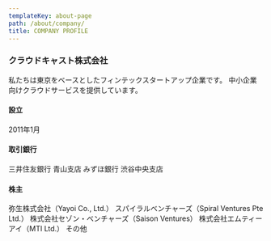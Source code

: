 ```yaml
---
templateKey: about-page
path: /about/company/
title: COMPANY PROFILE
---
```


### クラウドキャスト株式会社
私たちは東京をベースとしたフィンテックスタートアップ企業です。
中小企業向けクラウドサービスを提供しています。

#### 設立
2011年1月

#### 取引銀行
三井住友銀行 青山支店
みずほ銀行 渋谷中央支店

#### 株主
弥生株式会社（Yayoi Co., Ltd.）
スパイラルベンチャーズ（Spiral Ventures Pte Ltd.）
株式会社セゾン・ベンチャーズ（Saison Ventures）
株式会社エムティーアイ（MTI Ltd.）
その他
